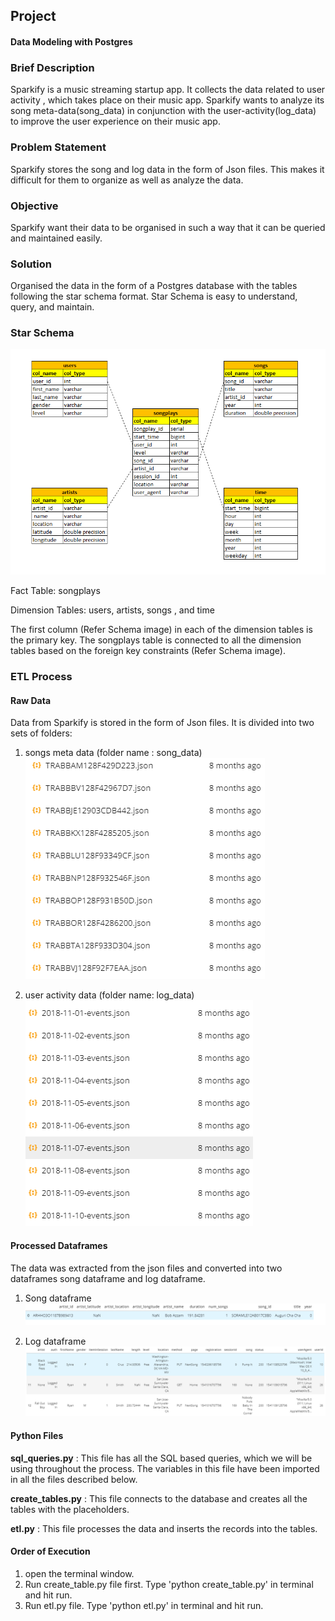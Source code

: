 ## Project
#### Data Modeling with Postgres

### Brief Description

Sparkify is a music streaming startup app. It collects the data related to user activity , which takes place on their music app. Sparkify wants to analyze its song meta-data(song_data) in conjunction with the user-activity(log_data) to improve the user experience on their music app.

### Problem Statement
Sparkify stores the song and log data in the form of Json files. This makes it difficult for them to organize as well as analyze the data. 

### Objective
Sparkify want their data to be organised in such a way  that it can be queried and maintained easily.

### Solution

Organised the data in the form of a Postgres database with the tables following the star schema format. Star Schema is easy to understand, query, and maintain.

### Star Schema
![Schema!](StarSchema.PNG)

Fact Table: songplays

Dimension Tables: users, artists, songs , and time 

The first column (Refer Schema image) in each of the dimension tables is the primary key. The songplays table is connected to all the dimension tables based on the foreign key constraints (Refer Schema image).

### ETL Process

#### Raw Data
Data from Sparkify is stored in the form of Json files. It is divided into two sets of folders:
1. songs meta data (folder name : song_data)
![songs meta data!](Songs_meta_data_json_files.PNG)

2. user activity data (folder name: log_data)
![user activity log data!](User_activity_json_files.PNG)


#### Processed Dataframes
The data was extracted from the json files and converted into two dataframes
song dataframe and log dataframe.

1. Song dataframe
![song dataframe](song_data.PNG)

2. Log dataframe
![log dataframe](Log_data.PNG)


#### Python Files

**sql_queries.py** : This file has all the SQL based queries, which we will be using throughout the process. The variables in this file have been imported in all the files described below.

**create_tables.py** : This file connects to the database and creates all the tables with the placeholders.

**etl.py** : This file processes the data and inserts the records into the tables.

#### Order of Execution

1. open the terminal window.
2. Run create_table.py file first. Type 'python create_table.py' in terminal and hit run.
3. Run etl.py file. Type 'python etl.py' in terminal and hit run. 







